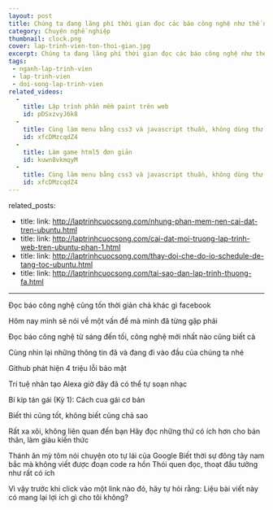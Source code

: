 ```yaml
---
layout: post
title: Chúng ta đang lãng phí thời gian đọc các báo công nghệ như thế nào?
category: Chuyện nghề nghiệp
thumbnail: clock.png
cover: lap-trinh-vien-ton-thoi-gian.jpg
excerpt: Chúng ta đang lãng phí thời gian đọc các báo công nghệ như thế nào
tags:
 - nganh-lap-trinh-vien
 - lap-trinh-vien
 - doi-song-lap-trinh-vien
related_videos:
  -
    title: Lập trình phần mềm paint trên web
    id: pDSxzvyJ6k8
  -
    title: Cùng làm menu bằng css3 và javascript thuần, không dùng thư viện
    id: xfcDMzcqdZ4
  -
    title: Làm game html5 đơn giản
    id: kuwn8vkmqyM
  -
    title: Cùng làm menu bằng css3 và javascript thuần, không dùng thư viện
    id: xfcDMzcqdZ4
---
```

related_posts:
 - title: 
   link: http://laptrinhcuocsong.com/nhung-phan-mem-nen-cai-dat-tren-ubuntu.html
 - title: 
   link: http://laptrinhcuocsong.com/cai-dat-moi-truong-lap-trinh-web-tren-ubuntu-phan-1.html
 - title: 
   link: http://laptrinhcuocsong.com/thay-doi-che-do-io-schedule-de-tang-toc-ubuntu.html
 - title:
   link: http://laptrinhcuocsong.com/tai-sao-dan-lap-trinh-thuong-fa.html
---

Đọc báo công nghệ cũng tốn thời giản chả khác gì facebook

Hôm nay mình sẽ nói về một vấn đề mà mình đã từng gặp phải

Đọc báo công nghệ từ sáng đến tối, công nghệ mới nhất nào cũng biết cả

Cùng nhìn lại những thông tin đã và đang đi vào đầu của chúng ta nhé

Github phát hiện 4 triệu lỗi bảo mật

Trí tuệ nhân tạo Alexa giờ đây đã có thể tự soạn nhạc

Bí kíp tán gái (Kỳ 1): Cách cua gái cơ bản

Biết thì cũng tốt, không biết cũng chả sao

Rất xa xôi, không liên quan đến bạn
Hãy đọc những thứ có ích hơn cho bản thân, làm giàu kiến thức

Thánh ăn mỳ tôm nói chuyện oto tự lái của Google
Biết thời sự đông tây nam bắc mà không viết được đoạn code ra hồn
Thói quen đọc, thoạt đầu tưởng như rất có ích

Vì vậy trước khi click vào một link nào đó, hãy tự hỏi rằng:
Liệu bài viết này có mang lại lợi ích gì cho tôi không?
